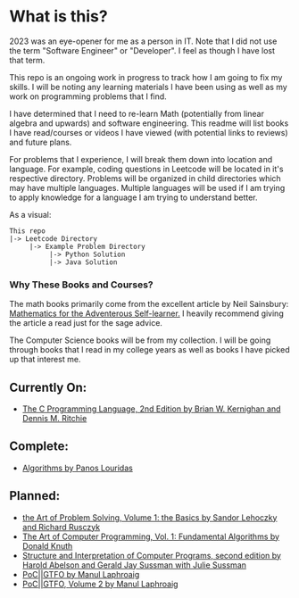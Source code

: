 # What is this?

2023 was an eye-opener for me as a person in IT. Note that I did not use the term "Software Engineer" or "Developer". I feel as though I have lost that term.

This repo is an ongoing work in progress to track how I am going to fix my skills. I will be noting any learning materials I have been using as well as my work on programming problems that I find.

I have determined that I need to re-learn Math (potentially from linear algebra and upwards) and software engineering. This readme will list books I have read/courses or videos I have viewed (with potential links to reviews) and future plans.

For problems that I experience, I will break them down into location and language. For example, coding questions in Leetcode will be located in it's respective directory. Problems will be organized in child directories which may have multiple languages. Multiple languages will be used if I am trying to apply knowledge for a language I am trying to understand better.

As a visual:

```
This repo
|-> Leetcode Directory
     |-> Example Problem Directory
          |-> Python Solution
          |-> Java Solution
```
### Why These Books and Courses?

The math books primarily come from the excellent article by Neil Sainsbury: [Mathematics for the Adventerous Self-learner.](https://www.neilwithdata.com/mathematics-self-learner) I heavily recommend giving the article a read just for the sage advice.

The Computer Science books will be from my collection. I will be going through books that I read in my college years as well as books I have picked up that interest me.

## Currently On:

- [The C Programming Language, 2nd Edition by Brian W. Kernighan and Dennis M. Ritchie](https://en.wikipedia.org/wiki/The_C_Programming_Language)

## Complete:

- [Algorithms by Panos Louridas](https://mitpress.mit.edu/9780262539029/algorithms/)

## Planned:
- [the Art of Problem Solving, Volume 1: the Basics by Sandor Lehoczky and Richard Rusczyk](https://artofproblemsolving.com/store/book/aops-vol1)
- [The Art of Computer Programming, Vol. 1: Fundamental Algorithms by Donald Knuth](https://a.co/d/2q4mtQr)
- [Structure and Interpretation of Computer Programs, second edition by Harold Abelson and Gerald Jay Sussman with Julie Sussman](https://mitpress.mit.edu/9780262510875/structure-and-interpretation-of-computer-programs/)
- [PoC||GTFO by Manul Laphroaig](https://nostarch.com/gtfo)
- [PoC||GTFO, Volume 2 by Manul Laphroaig](https://nostarch.com/gtfo2)
